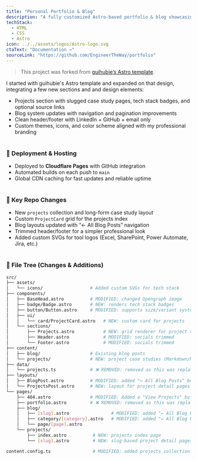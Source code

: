 ```yaml
---
title: "Personal Portfolio & Blog"
description: "A fully customized Astro-based portfolio & blog showcasing selected projects, professional insights, and case studies. Forked from guihubie."
techStack:
  - HTML
  - CSS
  - Astro
icon: ../../assets/logos/Astro-logo.svg
ctaText: "Documentation →"
sourceLink: "https://github.com/EngineerTheWay/portfolio"
---
```


> This project was forked from [guihubie’s Astro template](https://github.com/guihubie/free-astro-template).

I started with guihubie's Astro template and expanded on that design, integrating a few new sections and and design elements:

- Projects section with slugged case study pages, tech stack badges, and optional source links
- Blog system updates with navigation and pagination improvements
- Clean header/footer with LinkedIn + GitHub + email only
- Custom themes, icons, and color scheme aligned with my professional branding  <br><br>


### 🚀 Deployment & Hosting
- Deployed to **Cloudflare Pages** with GitHub integration  
- Automated builds on each push to `main`  
- Global CDN caching for fast updates and reliable uptime  <br><br>

### 💼 Key Repo Changes
- New `projects` collection and long-form case study layout  
- Custom `ProjectCard` grid for the projects index  
- Blog layouts updated with “← All Blog Posts” navigation  
- Trimmed header/footer for a simpler professional look  
- Added custom SVGs for tool logos (Excel, SharePoint, Power Automate, Jira, etc.)  <br><br>

### 📂 File Tree (Changes & Additions)
```bash
src/
├── assets/                     
│   └── icons/                  # Added custom SVGs for tech stack
├── components/
│   ├── BaseHead.astro          # MODIFIED: changed Opengraph image
│   ├── badge/Badge.astro       # NEW: renders tech stack badges
│   ├── button/Button.astro     # MODIFIED: supports size/variant system
│   ├── ui/
│   │   └── card/ProjectCard.astro   # NEW: custom card for projects
│   └── sections/
│       ├── Projects.astro           # NEW: grid renderer for project cards
│       ├── Header.astro             # MODIFIED: socials trimmed
│       └── Footer.astro             # MODIFIED: socials trimmed
├── content/
│   ├── blog/                   # Existing blog posts
│   └── projects/               # NEW: project case studies (Markdown/MDX)
├── data/
│   └── projects.ts             # ❌ REMOVED: removed as this was replaced with the slugified projects.
├── layouts/
│   ├── BlogPost.astro          # MODIFIED: added "← All Blog Posts" button
│   └── ProjectsPost.astro      # NEW: layout for project detail pages
└── pages/
    ├── 404.astro               # MODIFIED: Added a "View Projects" button 
    ├── portfolio.astro         # ❌ REMOVED: removed as this was replaced with the slugified projects.
    ├── blog/
    │   ├── [slug].astro                # MODIFIED: added "← All Blog Posts" button
    │   ├── category/[category].astro   # MODIFIED: added "← All Blog Posts" button
    │   └── page/[page].astro           
    └── projects/
        ├── index.astro          # NEW: projects index page
        └── [slug].astro         # NEW: slug-based project detail pages

content.config.ts                # MODIFIED: added projects collection schema
```
